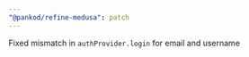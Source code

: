 ```yaml
---
"@pankod/refine-medusa": patch
---
```


Fixed mismatch in `authProvider.login` for email and username
